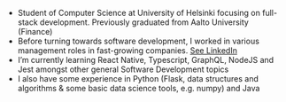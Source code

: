 
- Student of Computer Science at University of Helsinki focusing on full-stack development. Previously graduated from Aalto University (Finance)
- Before turning towards software development, I worked in various management roles in fast-growing companies. [See LinkedIn](https://www.linkedin.com/in/alpopanula/)
- I’m currently learning React Native, Typescript, GraphQL, NodeJS and Jest amongst other general Software Development topics
- I also have some experience in Python (Flask, data structures and algorithms & some basic data science tools, e.g. numpy) and Java

